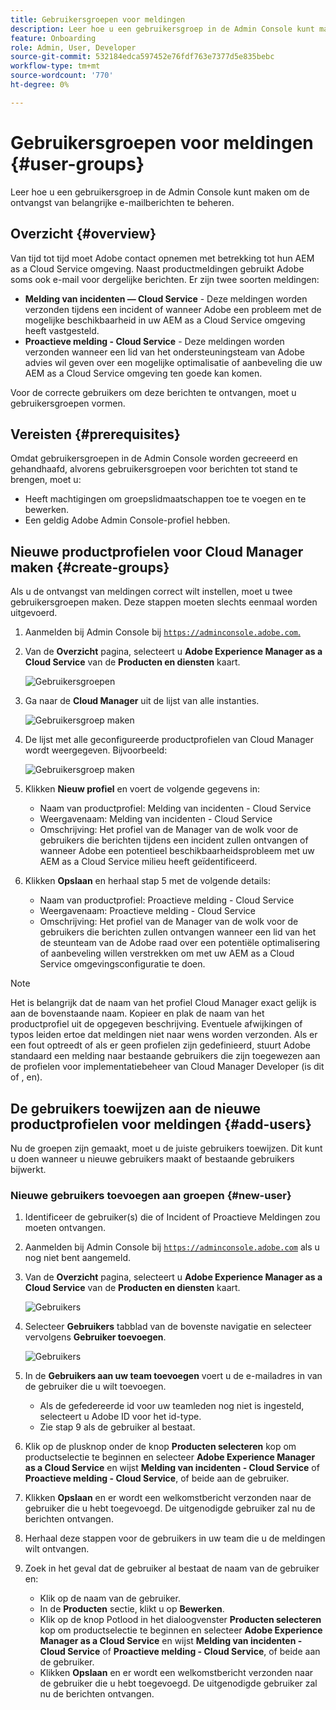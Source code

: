 ```yaml
---
title: Gebruikersgroepen voor meldingen
description: Leer hoe u een gebruikersgroep in de Admin Console kunt maken om de ontvangst van belangrijke e-mailberichten te beheren.
feature: Onboarding
role: Admin, User, Developer
source-git-commit: 532184edca597452e76fdf763e7377d5e835bebc
workflow-type: tm+mt
source-wordcount: '770'
ht-degree: 0%

---
```



# Gebruikersgroepen voor meldingen {#user-groups}

Leer hoe u een gebruikersgroep in de Admin Console kunt maken om de ontvangst van belangrijke e-mailberichten te beheren.

## Overzicht {#overview}

Van tijd tot tijd moet Adobe contact opnemen met betrekking tot hun AEM as a Cloud Service omgeving. Naast productmeldingen gebruikt Adobe soms ook e-mail voor dergelijke berichten. Er zijn twee soorten meldingen:

* **Melding van incidenten — Cloud Service** - Deze meldingen worden verzonden tijdens een incident of wanneer Adobe een probleem met de mogelijke beschikbaarheid in uw AEM as a Cloud Service omgeving heeft vastgesteld.
* **Proactieve melding - Cloud Service** - Deze meldingen worden verzonden wanneer een lid van het ondersteuningsteam van Adobe advies wil geven over een mogelijke optimalisatie of aanbeveling die uw AEM as a Cloud Service omgeving ten goede kan komen.

Voor de correcte gebruikers om deze berichten te ontvangen, moet u gebruikersgroepen vormen.

## Vereisten {#prerequisites}

Omdat gebruikersgroepen in de Admin Console worden gecreeerd en gehandhaafd, alvorens gebruikersgroepen voor berichten tot stand te brengen, moet u:

* Heeft machtigingen om groepslidmaatschappen toe te voegen en te bewerken.
* Een geldig Adobe Admin Console-profiel hebben.

## Nieuwe productprofielen voor Cloud Manager maken {#create-groups}

Als u de ontvangst van meldingen correct wilt instellen, moet u twee gebruikersgroepen maken. Deze stappen moeten slechts eenmaal worden uitgevoerd.

1. Aanmelden bij Admin Console bij [`https://adminconsole.adobe.com`.](https://adminconsole.adobe.com)

1. Van de **Overzicht** pagina, selecteert u **Adobe Experience Manager as a Cloud Service** van de **Producten en diensten** kaart.

   ![Gebruikersgroepen](assets/products_services.png)

1. Ga naar de **Cloud Manager** uit de lijst van alle instanties.

   ![Gebruikersgroep maken](assets/cloud_manager_instance.png)

1. De lijst met alle geconfigureerde productprofielen van Cloud Manager wordt weergegeven. Bijvoorbeeld:

   ![Gebruikersgroep maken](assets/cloud_manager_profiles.png)

1. Klikken **Nieuw profiel** en voert de volgende gegevens in:

   * Naam van productprofiel: Melding van incidenten - Cloud Service
   * Weergavenaam: Melding van incidenten - Cloud Service
   * Omschrijving: Het profiel van de Manager van de wolk voor de gebruikers die berichten tijdens een incident zullen ontvangen of wanneer Adobe een potentieel beschikbaarheidsprobleem met uw AEM as a Cloud Service milieu heeft geïdentificeerd.

1. Klikken **Opslaan** en herhaal stap 5 met de volgende details:

   * Naam van productprofiel: Proactieve melding - Cloud Service
   * Weergavenaam: Proactieve melding - Cloud Service
   * Omschrijving: Het profiel van de Manager van de wolk voor de gebruikers die berichten zullen ontvangen wanneer een lid van het de steunteam van de Adobe raad over een potentiële optimalisering of aanbeveling willen verstrekken om met uw AEM as a Cloud Service omgevingsconfiguratie te doen.

>[!NOTE]
>
>Het is belangrijk dat de naam van het profiel Cloud Manager exact gelijk is aan de bovenstaande naam. Kopieer en plak de naam van het productprofiel uit de opgegeven beschrijving. Eventuele afwijkingen of typos leiden ertoe dat meldingen niet naar wens worden verzonden. Als er een fout optreedt of als er geen profielen zijn gedefinieerd, stuurt Adobe standaard een melding naar bestaande gebruikers die zijn toegewezen aan de profielen voor implementatiebeheer van Cloud Manager Developer (is dit of , en).

## De gebruikers toewijzen aan de nieuwe productprofielen voor meldingen {#add-users}

Nu de groepen zijn gemaakt, moet u de juiste gebruikers toewijzen. Dit kunt u doen wanneer u nieuwe gebruikers maakt of bestaande gebruikers bijwerkt.

### Nieuwe gebruikers toevoegen aan groepen {#new-user}

1. Identificeer de gebruiker(s) die of Incident of Proactieve Meldingen zou moeten ontvangen.

1. Aanmelden bij Admin Console bij [`https://adminconsole.adobe.com`](https://adminconsole.adobe.com) als u nog niet bent aangemeld.

1. Van de **Overzicht** pagina, selecteert u **Adobe Experience Manager as a Cloud Service** van de **Producten en diensten** kaart.

   ![Gebruikers](assets/product_services.png)

1. Selecteer **Gebruikers** tabblad van de bovenste navigatie en selecteer vervolgens **Gebruiker toevoegen**.

   ![Gebruikers](assets/cloud_manager_add_user.png)

1. In de **Gebruikers aan uw team toevoegen** voert u de e-mailadres in van de gebruiker die u wilt toevoegen.

   * Als de gefedereerde id voor uw teamleden nog niet is ingesteld, selecteert u Adobe ID voor het id-type.
   * Zie stap 9 als de gebruiker al bestaat.

1. Klik op de plusknop onder de knop **Producten selecteren** kop om productselectie te beginnen en selecteer **Adobe Experience Manager as a Cloud Service** en wijst **Melding van incidenten - Cloud Service** of **Proactieve melding - Cloud Service**, of beide aan de gebruiker.

1. Klikken **Opslaan** en er wordt een welkomstbericht verzonden naar de gebruiker die u hebt toegevoegd. De uitgenodigde gebruiker zal nu de berichten ontvangen.

1. Herhaal deze stappen voor de gebruikers in uw team die u de meldingen wilt ontvangen.

1. Zoek in het geval dat de gebruiker al bestaat de naam van de gebruiker en:

   * Klik op de naam van de gebruiker.
   * In de **Producten** sectie, klikt u op **Bewerken**.
   * Klik op de knop Potlood in het dialoogvenster **Producten selecteren** kop om productselectie te beginnen en selecteer **Adobe Experience Manager as a Cloud Service** en wijst **Melding van incidenten - Cloud Service** of **Proactieve melding - Cloud Service**, of beide aan de gebruiker.
   * Klikken **Opslaan** en er wordt een welkomstbericht verzonden naar de gebruiker die u hebt toegevoegd. De uitgenodigde gebruiker zal nu de berichten ontvangen.
